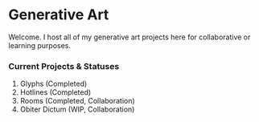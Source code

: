 # Generative Art

Welcome. I host all of my generative art projects here for collaborative or learning purposes.

### Current Projects & Statuses

1. Glyphs (Completed)
2. Hotlines (Completed)
3. Rooms (Completed, Collaboration)
4. Obiter Dictum (WIP, Collaboration)
